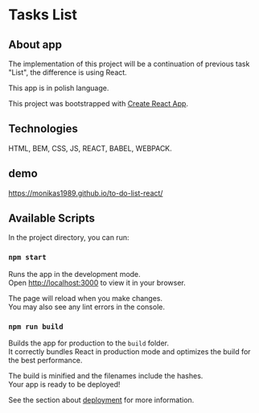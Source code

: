 # Tasks List

## About app

The implementation of this project will be a continuation of previous task "List", the difference is using React.

This app is in polish language.

This project was bootstrapped with [Create React App](https://github.com/facebook/create-react-app).

## Technologies

HTML, BEM, CSS, JS, REACT, BABEL, WEBPACK.

## demo

https://monikas1989.github.io/to-do-list-react/


## Available Scripts

In the project directory, you can run:

### `npm start`

Runs the app in the development mode.\
Open [http://localhost:3000](http://localhost:3000) to view it in your browser.

The page will reload when you make changes.\
You may also see any lint errors in the console.


### `npm run build`

Builds the app for production to the `build` folder.\
It correctly bundles React in production mode and optimizes the build for the best performance.

The build is minified and the filenames include the hashes.\
Your app is ready to be deployed!

See the section about [deployment](https://facebook.github.io/create-react-app/docs/deployment) for more information.

